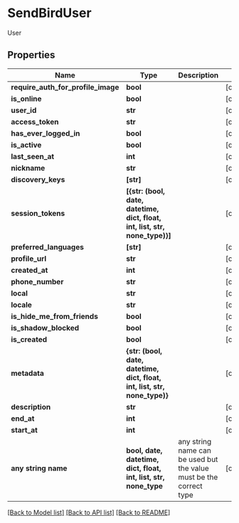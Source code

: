 # SendBirdUser

User

## Properties
Name | Type | Description | Notes
------------ | ------------- | ------------- | -------------
**require_auth_for_profile_image** | **bool** |  | [optional] 
**is_online** | **bool** |  | [optional] 
**user_id** | **str** |  | [optional] 
**access_token** | **str** |  | [optional] 
**has_ever_logged_in** | **bool** |  | [optional] 
**is_active** | **bool** |  | [optional] 
**last_seen_at** | **int** |  | [optional] 
**nickname** | **str** |  | [optional] 
**discovery_keys** | **[str]** |  | [optional] 
**session_tokens** | **[{str: (bool, date, datetime, dict, float, int, list, str, none_type)}]** |  | [optional] 
**preferred_languages** | **[str]** |  | [optional] 
**profile_url** | **str** |  | [optional] 
**created_at** | **int** |  | [optional] 
**phone_number** | **str** |  | [optional] 
**local** | **str** |  | [optional] 
**locale** | **str** |  | [optional] 
**is_hide_me_from_friends** | **bool** |  | [optional] 
**is_shadow_blocked** | **bool** |  | [optional] 
**is_created** | **bool** |  | [optional] 
**metadata** | **{str: (bool, date, datetime, dict, float, int, list, str, none_type)}** |  | [optional] 
**description** | **str** |  | [optional] 
**end_at** | **int** |  | [optional] 
**start_at** | **int** |  | [optional] 
**any string name** | **bool, date, datetime, dict, float, int, list, str, none_type** | any string name can be used but the value must be the correct type | [optional]

[[Back to Model list]](../README.md#documentation-for-models) [[Back to API list]](../README.md#documentation-for-api-endpoints) [[Back to README]](../README.md)


